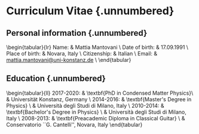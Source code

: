# Curriculum Vitae {.unnumbered}

## Personal information {.unnumbered}

\begin{tabular}{lr}
    Name:               & Mattia Mantovani \\
    Date of birth:      & 17.09.1991 \\
    Place of birth:     & Novara, Italy \\
    Citizenship:        & Italian \\
    Email:              & mattia.mantovani@uni-konstanz.de \\
\end{tabular}

## Education {.unnumbered}

\begin{tabular}{ll}
   2017-2020:          & \textbf{PhD in Condensed Matter Physics}\\
                       & Universität Konstanz, Germany \\
   2014-2016:          & \textbf{Master's Degree in Physics} \\
                       & Università degli Studi di Milano, Italy \\
   2010-2014:          & \textbf{Bachelor's Degree in Physics} \\
                       & Università degli Studi di Milano, Italy \\
   2008-2013:          & \textbf{Preacademic Diploma in Classical Guitar} \\
                       & Conservatorio ``G. Cantelli'', Novara, Italy
\end{tabular}





